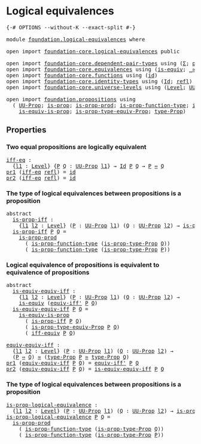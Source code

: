 # Logical equivalences

<pre class="Agda"><a id="33" class="Symbol">{-#</a> <a id="37" class="Keyword">OPTIONS</a> <a id="45" class="Pragma">--without-K</a> <a id="57" class="Pragma">--exact-split</a> <a id="71" class="Symbol">#-}</a>

<a id="76" class="Keyword">module</a> <a id="83" href="foundation.logical-equivalences.html" class="Module">foundation.logical-equivalences</a> <a id="115" class="Keyword">where</a>

<a id="122" class="Keyword">open</a> <a id="127" class="Keyword">import</a> <a id="134" href="foundation-core.logical-equivalences.html" class="Module">foundation-core.logical-equivalences</a> <a id="171" class="Keyword">public</a>

<a id="179" class="Keyword">open</a> <a id="184" class="Keyword">import</a> <a id="191" href="foundation-core.dependent-pair-types.html" class="Module">foundation-core.dependent-pair-types</a> <a id="228" class="Keyword">using</a> <a id="234" class="Symbol">(</a><a id="235" href="foundation-core.dependent-pair-types.html#502" class="Record">Σ</a><a id="236" class="Symbol">;</a> <a id="238" href="foundation-core.dependent-pair-types.html#575" class="InductiveConstructor">pair</a><a id="242" class="Symbol">;</a> <a id="244" href="foundation-core.dependent-pair-types.html#592" class="Field">pr1</a><a id="247" class="Symbol">;</a> <a id="249" href="foundation-core.dependent-pair-types.html#604" class="Field">pr2</a><a id="252" class="Symbol">)</a>
<a id="254" class="Keyword">open</a> <a id="259" class="Keyword">import</a> <a id="266" href="foundation-core.equivalences.html" class="Module">foundation-core.equivalences</a> <a id="295" class="Keyword">using</a> <a id="301" class="Symbol">(</a><a id="302" href="foundation-core.equivalences.html#1542" class="Function">is-equiv</a><a id="310" class="Symbol">;</a> <a id="312" href="foundation-core.equivalences.html#1607" class="Function Operator">_≃_</a><a id="315" class="Symbol">)</a>
<a id="317" class="Keyword">open</a> <a id="322" class="Keyword">import</a> <a id="329" href="foundation-core.functions.html" class="Module">foundation-core.functions</a> <a id="355" class="Keyword">using</a> <a id="361" class="Symbol">(</a><a id="362" href="foundation-core.functions.html#309" class="Function">id</a><a id="364" class="Symbol">)</a>
<a id="366" class="Keyword">open</a> <a id="371" class="Keyword">import</a> <a id="378" href="foundation-core.identity-types.html" class="Module">foundation-core.identity-types</a> <a id="409" class="Keyword">using</a> <a id="415" class="Symbol">(</a><a id="416" href="foundation-core.identity-types.html#641" class="Datatype">Id</a><a id="418" class="Symbol">;</a> <a id="420" href="foundation-core.identity-types.html#694" class="InductiveConstructor">refl</a><a id="424" class="Symbol">)</a>
<a id="426" class="Keyword">open</a> <a id="431" class="Keyword">import</a> <a id="438" href="foundation-core.universe-levels.html" class="Module">foundation-core.universe-levels</a> <a id="470" class="Keyword">using</a> <a id="476" class="Symbol">(</a><a id="477" href="Agda.Primitive.html#597" class="Postulate">Level</a><a id="482" class="Symbol">;</a> <a id="484" href="foundation-core.universe-levels.html#222" class="Primitive">UU</a><a id="486" class="Symbol">)</a>

<a id="489" class="Keyword">open</a> <a id="494" class="Keyword">import</a> <a id="501" href="foundation.propositions.html" class="Module">foundation.propositions</a> <a id="525" class="Keyword">using</a>
  <a id="533" class="Symbol">(</a> <a id="535" href="foundation-core.propositions.html#1322" class="Function">UU-Prop</a><a id="542" class="Symbol">;</a> <a id="544" href="foundation-core.propositions.html#1246" class="Function">is-prop</a><a id="551" class="Symbol">;</a> <a id="553" href="foundation-core.propositions.html#5656" class="Function">is-prop-prod</a><a id="565" class="Symbol">;</a> <a id="567" href="foundation.propositions.html#3080" class="Function">is-prop-function-type</a><a id="588" class="Symbol">;</a> <a id="590" href="foundation-core.propositions.html#1491" class="Function">is-prop-type-Prop</a><a id="607" class="Symbol">;</a>
    <a id="613" href="foundation-core.propositions.html#3624" class="Function">is-equiv-is-prop</a><a id="629" class="Symbol">;</a> <a id="631" href="foundation.propositions.html#4888" class="Function">is-prop-type-equiv-Prop</a><a id="654" class="Symbol">;</a> <a id="656" href="foundation-core.propositions.html#1424" class="Function">type-Prop</a><a id="665" class="Symbol">)</a>
</pre>
## Properties

### Two equal propositions are logically equivalent

<pre class="Agda"><a id="iff-eq"></a><a id="748" href="foundation.logical-equivalences.html#748" class="Function">iff-eq</a> <a id="755" class="Symbol">:</a>
  <a id="759" class="Symbol">{</a><a id="760" href="foundation.logical-equivalences.html#760" class="Bound">l1</a> <a id="763" class="Symbol">:</a> <a id="765" href="Agda.Primitive.html#597" class="Postulate">Level</a><a id="770" class="Symbol">}</a> <a id="772" class="Symbol">{</a><a id="773" href="foundation.logical-equivalences.html#773" class="Bound">P</a> <a id="775" href="foundation.logical-equivalences.html#775" class="Bound">Q</a> <a id="777" class="Symbol">:</a> <a id="779" href="foundation-core.propositions.html#1322" class="Function">UU-Prop</a> <a id="787" href="foundation.logical-equivalences.html#760" class="Bound">l1</a><a id="789" class="Symbol">}</a> <a id="791" class="Symbol">→</a> <a id="793" href="foundation-core.identity-types.html#641" class="Datatype">Id</a> <a id="796" href="foundation.logical-equivalences.html#773" class="Bound">P</a> <a id="798" href="foundation.logical-equivalences.html#775" class="Bound">Q</a> <a id="800" class="Symbol">→</a> <a id="802" href="foundation.logical-equivalences.html#773" class="Bound">P</a> <a id="804" href="foundation-core.logical-equivalences.html#1025" class="Function Operator">⇔</a> <a id="806" href="foundation.logical-equivalences.html#775" class="Bound">Q</a>
<a id="808" href="foundation-core.dependent-pair-types.html#592" class="Field">pr1</a> <a id="812" class="Symbol">(</a><a id="813" href="foundation.logical-equivalences.html#748" class="Function">iff-eq</a> <a id="820" href="foundation-core.identity-types.html#694" class="InductiveConstructor">refl</a><a id="824" class="Symbol">)</a> <a id="826" class="Symbol">=</a> <a id="828" href="foundation-core.functions.html#309" class="Function">id</a>
<a id="831" href="foundation-core.dependent-pair-types.html#604" class="Field">pr2</a> <a id="835" class="Symbol">(</a><a id="836" href="foundation.logical-equivalences.html#748" class="Function">iff-eq</a> <a id="843" href="foundation-core.identity-types.html#694" class="InductiveConstructor">refl</a><a id="847" class="Symbol">)</a> <a id="849" class="Symbol">=</a> <a id="851" href="foundation-core.functions.html#309" class="Function">id</a>
</pre>
### The type of logical equivalences between propositions is a proposition

<pre class="Agda"><a id="943" class="Keyword">abstract</a>
  <a id="is-prop-iff"></a><a id="954" href="foundation.logical-equivalences.html#954" class="Function">is-prop-iff</a> <a id="966" class="Symbol">:</a>
    <a id="972" class="Symbol">{</a><a id="973" href="foundation.logical-equivalences.html#973" class="Bound">l1</a> <a id="976" href="foundation.logical-equivalences.html#976" class="Bound">l2</a> <a id="979" class="Symbol">:</a> <a id="981" href="Agda.Primitive.html#597" class="Postulate">Level</a><a id="986" class="Symbol">}</a> <a id="988" class="Symbol">(</a><a id="989" href="foundation.logical-equivalences.html#989" class="Bound">P</a> <a id="991" class="Symbol">:</a> <a id="993" href="foundation-core.propositions.html#1322" class="Function">UU-Prop</a> <a id="1001" href="foundation.logical-equivalences.html#973" class="Bound">l1</a><a id="1003" class="Symbol">)</a> <a id="1005" class="Symbol">(</a><a id="1006" href="foundation.logical-equivalences.html#1006" class="Bound">Q</a> <a id="1008" class="Symbol">:</a> <a id="1010" href="foundation-core.propositions.html#1322" class="Function">UU-Prop</a> <a id="1018" href="foundation.logical-equivalences.html#976" class="Bound">l2</a><a id="1020" class="Symbol">)</a> <a id="1022" class="Symbol">→</a> <a id="1024" href="foundation-core.propositions.html#1246" class="Function">is-prop</a> <a id="1032" class="Symbol">(</a><a id="1033" href="foundation.logical-equivalences.html#989" class="Bound">P</a> <a id="1035" href="foundation-core.logical-equivalences.html#1025" class="Function Operator">⇔</a> <a id="1037" href="foundation.logical-equivalences.html#1006" class="Bound">Q</a><a id="1038" class="Symbol">)</a>
  <a id="1042" href="foundation.logical-equivalences.html#954" class="Function">is-prop-iff</a> <a id="1054" href="foundation.logical-equivalences.html#1054" class="Bound">P</a> <a id="1056" href="foundation.logical-equivalences.html#1056" class="Bound">Q</a> <a id="1058" class="Symbol">=</a>
    <a id="1064" href="foundation-core.propositions.html#5656" class="Function">is-prop-prod</a>
      <a id="1083" class="Symbol">(</a> <a id="1085" href="foundation.propositions.html#3080" class="Function">is-prop-function-type</a> <a id="1107" class="Symbol">(</a><a id="1108" href="foundation-core.propositions.html#1491" class="Function">is-prop-type-Prop</a> <a id="1126" href="foundation.logical-equivalences.html#1056" class="Bound">Q</a><a id="1127" class="Symbol">))</a>
      <a id="1136" class="Symbol">(</a> <a id="1138" href="foundation.propositions.html#3080" class="Function">is-prop-function-type</a> <a id="1160" class="Symbol">(</a><a id="1161" href="foundation-core.propositions.html#1491" class="Function">is-prop-type-Prop</a> <a id="1179" href="foundation.logical-equivalences.html#1054" class="Bound">P</a><a id="1180" class="Symbol">))</a>
</pre>
### Logical equivalence of propositions is equivalent to equivalence of propositions

<pre class="Agda"><a id="1282" class="Keyword">abstract</a>
  <a id="is-equiv-equiv-iff"></a><a id="1293" href="foundation.logical-equivalences.html#1293" class="Function">is-equiv-equiv-iff</a> <a id="1312" class="Symbol">:</a>
    <a id="1318" class="Symbol">{</a><a id="1319" href="foundation.logical-equivalences.html#1319" class="Bound">l1</a> <a id="1322" href="foundation.logical-equivalences.html#1322" class="Bound">l2</a> <a id="1325" class="Symbol">:</a> <a id="1327" href="Agda.Primitive.html#597" class="Postulate">Level</a><a id="1332" class="Symbol">}</a> <a id="1334" class="Symbol">(</a><a id="1335" href="foundation.logical-equivalences.html#1335" class="Bound">P</a> <a id="1337" class="Symbol">:</a> <a id="1339" href="foundation-core.propositions.html#1322" class="Function">UU-Prop</a> <a id="1347" href="foundation.logical-equivalences.html#1319" class="Bound">l1</a><a id="1349" class="Symbol">)</a> <a id="1351" class="Symbol">(</a><a id="1352" href="foundation.logical-equivalences.html#1352" class="Bound">Q</a> <a id="1354" class="Symbol">:</a> <a id="1356" href="foundation-core.propositions.html#1322" class="Function">UU-Prop</a> <a id="1364" href="foundation.logical-equivalences.html#1322" class="Bound">l2</a><a id="1366" class="Symbol">)</a> <a id="1368" class="Symbol">→</a>
    <a id="1374" href="foundation-core.equivalences.html#1542" class="Function">is-equiv</a> <a id="1383" class="Symbol">(</a><a id="1384" href="foundation-core.logical-equivalences.html#1516" class="Function">equiv-iff&#39;</a> <a id="1395" href="foundation.logical-equivalences.html#1335" class="Bound">P</a> <a id="1397" href="foundation.logical-equivalences.html#1352" class="Bound">Q</a><a id="1398" class="Symbol">)</a>
  <a id="1402" href="foundation.logical-equivalences.html#1293" class="Function">is-equiv-equiv-iff</a> <a id="1421" href="foundation.logical-equivalences.html#1421" class="Bound">P</a> <a id="1423" href="foundation.logical-equivalences.html#1423" class="Bound">Q</a> <a id="1425" class="Symbol">=</a>
    <a id="1431" href="foundation-core.propositions.html#3624" class="Function">is-equiv-is-prop</a>
      <a id="1454" class="Symbol">(</a> <a id="1456" href="foundation.logical-equivalences.html#954" class="Function">is-prop-iff</a> <a id="1468" href="foundation.logical-equivalences.html#1421" class="Bound">P</a> <a id="1470" href="foundation.logical-equivalences.html#1423" class="Bound">Q</a><a id="1471" class="Symbol">)</a>
      <a id="1479" class="Symbol">(</a> <a id="1481" href="foundation.propositions.html#4888" class="Function">is-prop-type-equiv-Prop</a> <a id="1505" href="foundation.logical-equivalences.html#1421" class="Bound">P</a> <a id="1507" href="foundation.logical-equivalences.html#1423" class="Bound">Q</a><a id="1508" class="Symbol">)</a>
      <a id="1516" class="Symbol">(</a> <a id="1518" href="foundation-core.logical-equivalences.html#1814" class="Function">iff-equiv</a> <a id="1528" href="foundation.logical-equivalences.html#1421" class="Bound">P</a> <a id="1530" href="foundation.logical-equivalences.html#1423" class="Bound">Q</a><a id="1531" class="Symbol">)</a>

<a id="equiv-equiv-iff"></a><a id="1534" href="foundation.logical-equivalences.html#1534" class="Function">equiv-equiv-iff</a> <a id="1550" class="Symbol">:</a>
  <a id="1554" class="Symbol">{</a><a id="1555" href="foundation.logical-equivalences.html#1555" class="Bound">l1</a> <a id="1558" href="foundation.logical-equivalences.html#1558" class="Bound">l2</a> <a id="1561" class="Symbol">:</a> <a id="1563" href="Agda.Primitive.html#597" class="Postulate">Level</a><a id="1568" class="Symbol">}</a> <a id="1570" class="Symbol">(</a><a id="1571" href="foundation.logical-equivalences.html#1571" class="Bound">P</a> <a id="1573" class="Symbol">:</a> <a id="1575" href="foundation-core.propositions.html#1322" class="Function">UU-Prop</a> <a id="1583" href="foundation.logical-equivalences.html#1555" class="Bound">l1</a><a id="1585" class="Symbol">)</a> <a id="1587" class="Symbol">(</a><a id="1588" href="foundation.logical-equivalences.html#1588" class="Bound">Q</a> <a id="1590" class="Symbol">:</a> <a id="1592" href="foundation-core.propositions.html#1322" class="Function">UU-Prop</a> <a id="1600" href="foundation.logical-equivalences.html#1558" class="Bound">l2</a><a id="1602" class="Symbol">)</a> <a id="1604" class="Symbol">→</a>
  <a id="1608" class="Symbol">(</a><a id="1609" href="foundation.logical-equivalences.html#1571" class="Bound">P</a> <a id="1611" href="foundation-core.logical-equivalences.html#1025" class="Function Operator">⇔</a> <a id="1613" href="foundation.logical-equivalences.html#1588" class="Bound">Q</a><a id="1614" class="Symbol">)</a> <a id="1616" href="foundation-core.equivalences.html#1607" class="Function Operator">≃</a> <a id="1618" class="Symbol">(</a><a id="1619" href="foundation-core.propositions.html#1424" class="Function">type-Prop</a> <a id="1629" href="foundation.logical-equivalences.html#1571" class="Bound">P</a> <a id="1631" href="foundation-core.equivalences.html#1607" class="Function Operator">≃</a> <a id="1633" href="foundation-core.propositions.html#1424" class="Function">type-Prop</a> <a id="1643" href="foundation.logical-equivalences.html#1588" class="Bound">Q</a><a id="1644" class="Symbol">)</a>
<a id="1646" href="foundation-core.dependent-pair-types.html#592" class="Field">pr1</a> <a id="1650" class="Symbol">(</a><a id="1651" href="foundation.logical-equivalences.html#1534" class="Function">equiv-equiv-iff</a> <a id="1667" href="foundation.logical-equivalences.html#1667" class="Bound">P</a> <a id="1669" href="foundation.logical-equivalences.html#1669" class="Bound">Q</a><a id="1670" class="Symbol">)</a> <a id="1672" class="Symbol">=</a> <a id="1674" href="foundation-core.logical-equivalences.html#1516" class="Function">equiv-iff&#39;</a> <a id="1685" href="foundation.logical-equivalences.html#1667" class="Bound">P</a> <a id="1687" href="foundation.logical-equivalences.html#1669" class="Bound">Q</a>
<a id="1689" href="foundation-core.dependent-pair-types.html#604" class="Field">pr2</a> <a id="1693" class="Symbol">(</a><a id="1694" href="foundation.logical-equivalences.html#1534" class="Function">equiv-equiv-iff</a> <a id="1710" href="foundation.logical-equivalences.html#1710" class="Bound">P</a> <a id="1712" href="foundation.logical-equivalences.html#1712" class="Bound">Q</a><a id="1713" class="Symbol">)</a> <a id="1715" class="Symbol">=</a> <a id="1717" href="foundation.logical-equivalences.html#1293" class="Function">is-equiv-equiv-iff</a> <a id="1736" href="foundation.logical-equivalences.html#1710" class="Bound">P</a> <a id="1738" href="foundation.logical-equivalences.html#1712" class="Bound">Q</a>
</pre>
### The type of logical equivalences between propositions is a proposition

<pre class="Agda"><a id="is-prop-logical-equivalence"></a><a id="1829" href="foundation.logical-equivalences.html#1829" class="Function">is-prop-logical-equivalence</a> <a id="1857" class="Symbol">:</a>
  <a id="1861" class="Symbol">{</a><a id="1862" href="foundation.logical-equivalences.html#1862" class="Bound">l1</a> <a id="1865" href="foundation.logical-equivalences.html#1865" class="Bound">l2</a> <a id="1868" class="Symbol">:</a> <a id="1870" href="Agda.Primitive.html#597" class="Postulate">Level</a><a id="1875" class="Symbol">}</a> <a id="1877" class="Symbol">(</a><a id="1878" href="foundation.logical-equivalences.html#1878" class="Bound">P</a> <a id="1880" class="Symbol">:</a> <a id="1882" href="foundation-core.propositions.html#1322" class="Function">UU-Prop</a> <a id="1890" href="foundation.logical-equivalences.html#1862" class="Bound">l1</a><a id="1892" class="Symbol">)</a> <a id="1894" class="Symbol">(</a><a id="1895" href="foundation.logical-equivalences.html#1895" class="Bound">Q</a> <a id="1897" class="Symbol">:</a> <a id="1899" href="foundation-core.propositions.html#1322" class="Function">UU-Prop</a> <a id="1907" href="foundation.logical-equivalences.html#1865" class="Bound">l2</a><a id="1909" class="Symbol">)</a> <a id="1911" class="Symbol">→</a> <a id="1913" href="foundation-core.propositions.html#1246" class="Function">is-prop</a> <a id="1921" class="Symbol">(</a><a id="1922" href="foundation.logical-equivalences.html#1878" class="Bound">P</a> <a id="1924" href="foundation-core.logical-equivalences.html#1025" class="Function Operator">⇔</a> <a id="1926" href="foundation.logical-equivalences.html#1895" class="Bound">Q</a><a id="1927" class="Symbol">)</a>
<a id="1929" href="foundation.logical-equivalences.html#1829" class="Function">is-prop-logical-equivalence</a> <a id="1957" href="foundation.logical-equivalences.html#1957" class="Bound">P</a> <a id="1959" href="foundation.logical-equivalences.html#1959" class="Bound">Q</a> <a id="1961" class="Symbol">=</a>
  <a id="1965" href="foundation-core.propositions.html#5656" class="Function">is-prop-prod</a>
    <a id="1982" class="Symbol">(</a> <a id="1984" href="foundation.propositions.html#3080" class="Function">is-prop-function-type</a> <a id="2006" class="Symbol">(</a><a id="2007" href="foundation-core.propositions.html#1491" class="Function">is-prop-type-Prop</a> <a id="2025" href="foundation.logical-equivalences.html#1959" class="Bound">Q</a><a id="2026" class="Symbol">))</a>
    <a id="2033" class="Symbol">(</a> <a id="2035" href="foundation.propositions.html#3080" class="Function">is-prop-function-type</a> <a id="2057" class="Symbol">(</a><a id="2058" href="foundation-core.propositions.html#1491" class="Function">is-prop-type-Prop</a> <a id="2076" href="foundation.logical-equivalences.html#1957" class="Bound">P</a><a id="2077" class="Symbol">))</a>
</pre>